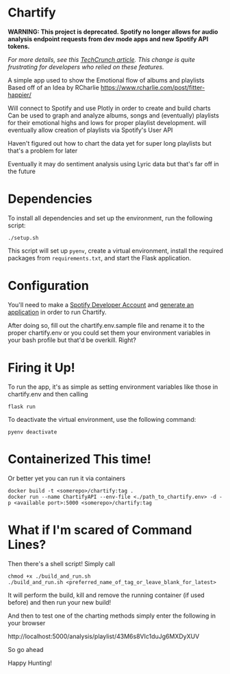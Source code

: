 # Chartify

**WARNING: This project is deprecated. Spotify no longer allows for audio analysis endpoint requests from dev mode apps and new Spotify API tokens.**

*For more details, see this [TechCrunch article](https://techcrunch.com/2024/11/27/spotify-cuts-developer-access-to-several-of-its-recommendation-features/). This change is quite frustrating for developers who relied on these features.*

A simple app used to show the Emotional flow of albums and playlists
Based off of an Idea by RCharlie <https://www.rcharlie.com/post/fitter-happier/>

Will connect to Spotify and use Plotly in order to create and build charts
Can be used to graph and analyze albums, songs and (eventually) playlists 
for their emotional highs and lows for proper playlist development.
will eventually allow creation of playlists via Spotify's User API

Haven't figured out how to chart the data yet for super long playlists but that's a problem for later

Eventually it may do sentiment analysis using Lyric data but that's far off in the future

# Dependencies

To install all dependencies and set up the environment, run the following script:

    ./setup.sh

This script will set up `pyenv`, create a virtual environment, install the required packages from `requirements.txt`, and start the Flask application.

# Configuration

You'll need to make a [Spotify Developer Account][4] and [generate an application][5] in order to run Chartify. 

After doing so, fill out the 
    chartify.env.sample
file and rename it to the proper 
    chartify.env
or you could set them your environment variables in your bash profile but that'd be overkill. Right?

[4]: <https://developer.spotify.com/documentation/web-api> "The Documentation"
[5]: <https://developer.spotify.com/documentation/web-api/tutorials/getting-started#request-an-access-token> "How to generate an application / get client_id and client secret"

# Firing it Up!

To run the app, it's as simple as setting environment variables like those in 
    chartify.env
and then calling

    flask run

To deactivate the virtual environment, use the following command:

    pyenv deactivate

# Containerized This time!

Or better yet you can run it via containers

    docker build -t <somerepo>/chartify:tag .
    docker run --name ChartifyAPI --env-file <./path_to_chartify.env> -d -p <available port>:5000 <somerepo>/chartify:tag 

# What if I'm scared of Command Lines?

Then there's a shell script! Simply call

    chmod +x ./build_and_run.sh
    ./build_and_run.sh <preferred_name_of_tag_or_leave_blank_for_latest>
It will perform the build, kill and remove the running container (if used before) and then run your new build!

And then to test one of the charting methods simply enter the following in your browser

http://localhost:5000/analysis/playlist/43M6s8VIc1duJg6MXDyXUV

So go ahead

Happy Hunting!